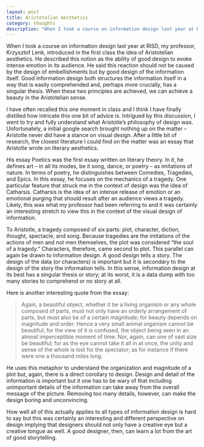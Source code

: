 ```yaml
---
layout: post
title: Aristetolian Aesthetics
category: thoughts
description: "When I took a course on information design last year at RISD, my professor, Krzysztof Lenk, introduced in the first class the idea of Aristotelian aesthetics. He described this notion as the ability of good design to evoke intense emotion in its audience."
---
```


<div class="row">
	<div class="col-md-6" markdown="1">

When I took a course on information design last year at RISD, my professor, Krzysztof Lenk, introduced in the first class the idea of Aristotelian aesthetics. He described this notion as the ability of good design to evoke intense emotion in its audience. He said this reaction should not be caused by the design of embellishments but by good design of the information itself. Good information design both structures the information itself in a way that is easily comprehended and, perhaps more crucially, has a singular thesis. When these two principles are achieved, we can achieve a beauty in the Aristotelian sense.

I have often recalled this one moment in class and I think I have finally distilled how intricate this one bit of advice is. Intrigued by this discussion, I went to try and fully understand what Aristotle’s philosophy of design was. Unfortunately, a initial google search brought nothing up on the matter – Aristotle never did have a stance on visual design. After a little bit of research, the closest literature I could find on the matter was an essay that Aristotle wrote on literary aesthetics.

His essay Poetics was the first essay written on literary theory. In it, he defines art – in all its modes, be it song, dance, or poetry – as imitations of nature. In terms of poetry, he distinguishes between Comedies, Tragedies, and Epics. In this essay, he focuses on the mechanics of a tragedy. One particular feature that struck me in the context of design was the idea of Catharsis. Catharsis is the idea of an intense release of emotion or an emotional purging that should result after an audience views a tragedy. Likely, this was what my professor had been referring to and it was certainly an interesting stretch to view this in the context of the visual design of information.

To Aristotle, a tragedy composed of six parts: plot, character, diction, thought, spectacle, and song. Because tragedies are the imitations of the actions of men and not men themselves, the plot was considered “the soul of a tragedy.” Characters, therefore, came second to plot. This parallel can again be drawn to information design. A good design tells a story. The design of the data (or characters) is important but it is secondary to the design of the story the information tells. In this sense, information design at its best has a singular thesis or story; at its worst, it is a data dump with too many stories to comprehend or no story at all.

Here is another interesting quote from the essay:

> Again, a beautiful object, whether it be a living organism or any whole composed of parts, must not only have an orderly arrangement of parts, but must also be of a certain magnitude; for beauty depends on magnitude and order. Hence a very small animal organism cannot be beautiful; for the view of it is confused, the object being seen in an almost imperceptible moment of time. Nor, again, can one of vast size be beautiful; for as the eye cannot take it all in at once, the unity and sense of the whole is lost for the spectator; as for instance if there were one a thousand miles long.

He uses this metaphor to understand the organization and magnitude of a plot but, again, there is a direct corollary to design. Design and detail of the information is important but it one has to be wary of that including unimportant details of the information can take away from the overall message of the picture. Removing too many details, however, can make the design boring and unconvincing.

How well all of this actually applies to all types of information design is hard to say but this was certainly an interesting and different perspective on design implying that designers should not only have a creative eye but a creative tongue as well. A good designer, then, can learn a lot from the art of good storytelling.

		
</div>
</div>


